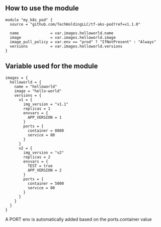 ## How to use the module
```hcl
module "my_k8s_pod" {
  source = "github.com/TechHoldingLLC/tf-aks-pod?ref=v1.1.0"

  name              = var.images.helloworld.name
  image             = var.images.helloworld.image
  image_pull_policy = var.env == "prod" ? "IfNotPresent" : "Always"
  versions          = var.images.helloworld.versions
}
```

## Variable used for the module
```hcl
images = {
  helloworld = {
    name = "helloworld"
    image = "hello-world"
    versions = {
      v1 = {
        img_version = "v1.1"
        replicas = 1
        envvars = {
          APP_VERSION = 1
        }
        ports = {
          container = 8080
          service = 80
        }
      }
      v2 = {
        img_version = "v2"
        replicas = 2
        envvars = {
          TEST = true
          APP_VERSION = 2
        }
        ports = {
          container = 5000
          service = 80
        }
      }
    }
  }
}
```

A PORT env is automatically added based on the ports.container value
